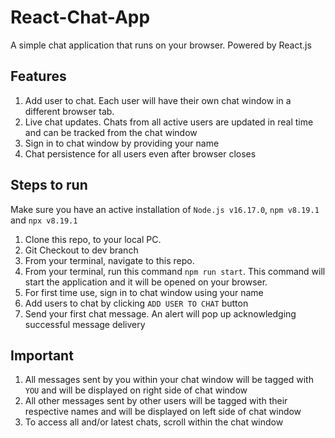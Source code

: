 # React-Chat-App

A simple chat application that runs on your browser. Powered by React.js

## Features
<ol>
  <li>Add user to chat. Each user will have their own chat window in a different browser tab.</li>
  <li>Live chat updates. Chats from all active users are updated in real time and can be tracked from the chat window</li>
  <li>Sign in to chat window by providing your name</li>
  <li>Chat persistence for all users even after browser closes</li>
</ol>

## Steps to run
Make sure you have an active installation of `Node.js v16.17.0`, `npm v8.19.1` and `npx v8.19.1`
<ol>
  <li>Clone this repo, to your local PC.</li>
  <li>Git Checkout to dev branch</li>
  <li>From your terminal, navigate to this repo.</li>
  <li>From your terminal, run this command <code>npm run start</code>. This command will start the application and it will be opened on your browser. </li>
  <li>For first time use, sign in to chat window using your name</li>
  <li>Add users to chat by clicking <code>ADD USER TO CHAT</code> button </li>
  <li>Send your first chat message. An alert will pop up acknowledging successful message delivery </li>
</ol>

## Important
<ol>
<li>All messages sent by you within your chat window will be tagged with <code>YOU</code>
and will be displayed on right side of chat window</li>
<li>All other messages sent by other users will be tagged with their respective names
and will be displayed on left side of chat window</li>
<li> To access all and/or latest chats, scroll within the chat window </li>
</ol>
